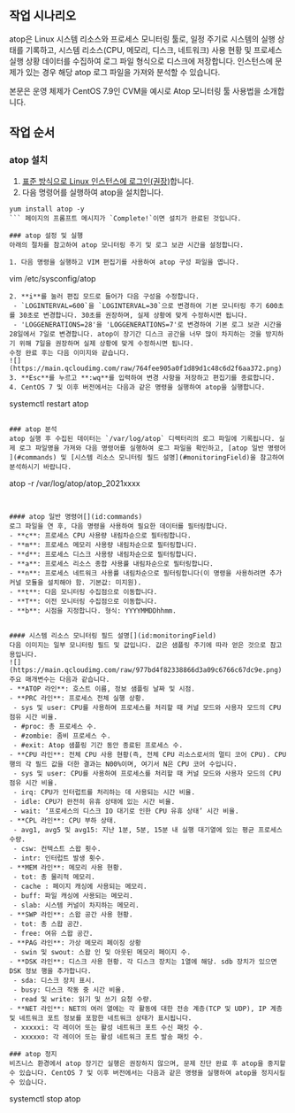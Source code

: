 ## 작업 시나리오

atop은 Linux 시스템 리소스와 프로세스 모니터링 툴로, 일정 주기로 시스템의 실행 상태를 기록하고, 시스템 리소스(CPU, 메모리, 디스크, 네트워크) 사용 현황 및 프로세스 실행 상황 데이터를 수집하여 로그 파일 형식으로 디스크에 저장합니다. 인스턴스에 문제가 있는 경우 해당 atop 로그 파일을 가져와 분석할 수 있습니다.

본문은 운영 체제가 CentOS 7.9인 CVM을 예시로 Atop 모니터링 툴 사용법을 소개합니다.

## 작업 순서

### atop 설치 
1. [표준 방식으로 Linux 인스턴스에 로그인(권장)](https://intl.cloud.tencent.com/document/product/213/5436)합니다.
2. 다음 명령어를 실행하여 atop을 설치합니다.
```
yum install atop -y
``` 페이지의 프롬프트 메시지가 `Complete!`이면 설치가 완료된 것입니다.

### atop 설정 및 실행 
아래의 절차를 참고하여 atop 모니터링 주기 및 로그 보관 시간을 설정합니다.

1. 다음 명령을 실행하고 VIM 편집기를 사용하여 atop 구성 파일을 엽니다.
```
vim /etc/sysconfig/atop
```
2. **i**를 눌러 편집 모드로 들어가 다음 구성을 수정합니다.
 - `LOGINTERVAL=600`을 `LOGINTERVAL=30`으로 변경하여 기본 모니터링 주기 600초를 30초로 변경합니다. 30초를 권장하며, 실제 상황에 맞게 수정하시면 됩니다.
 - 'LOGGENERATIONS=28'을 'LOGGENERATIONS=7'로 변경하여 기본 로그 보관 시간을 28일에서 7일로 변경합니다. atop이 장기간 디스크 공간을 너무 많이 차지하는 것을 방지하기 위해 7일을 권장하며 실제 상황에 맞게 수정하시면 됩니다.
수정 완료 후는 다음 이미지와 같습니다.
![](https://main.qcloudimg.com/raw/764fee905a0f1d89d1c48c6d2f6aa372.png) 
3. **Esc**를 누르고 **:wq**를 입력하여 변경 사항을 저장하고 편집기를 종료합니다.
4. CentOS 7 및 이후 버전에서는 다음과 같은 명령을 실행하여 atop을 실행합니다.
```
systemctl restart atop
```

### atop 분석 
atop 실행 후 수집된 데이터는 `/var/log/atop` 디렉터리의 로그 파일에 기록됩니다. 실제 로그 파일명을 가져와 다음 명령어를 실행하여 로그 파일을 확인하고, [atop 일반 명령어 ](#commands) 및 [시스템 리소스 모니터링 필드 설명](#monitoringField)을 참고하여 분석하시기 바랍니다.
```
atop -r /var/log/atop/atop_2021xxxx
```


#### atop 일반 명령어[](id:commands)
로그 파일을 연 후, 다음 명령을 사용하여 필요한 데이터를 필터링합니다.
- **c**: 프로세스 CPU 사용량 내림차순으로 필터링합니다.
- **m**: 프로세스 메모리 사용량 내림차순으로 필터링합니다.
- **d**: 프로세스 디스크 사용량 내림차순으로 필터링합니다.
- **a**: 프로세스 리소스 종합 사용률 내림차순으로 필터링합니다.
- **n**: 프로세스 네트워크 사용률 내림차순으로 필터링합니다(이 명령을 사용하려면 추가 커널 모듈을 설치해야 함. 기본값: 미지원).
- **t**: 다음 모니터링 수집점으로 이동합니다.
- **T**: 이전 모니터링 수집점으로 이동합니다.
- **b**: 시점을 지정합니다. 형식: YYYYMMDDhhmm.


#### 시스템 리소스 모니터링 필드 설명[](id:monitoringField)
다음 이미지는 일부 모니터링 필드 및 값입니다. 값은 샘플링 주기에 따라 얻은 것으로 참고용입니다.
![](https://main.qcloudimg.com/raw/977bd4f82338866d3a09c6766c67dc9e.png)
주요 매개변수는 다음과 같습니다.
- **ATOP 라인**: 호스트 이름, 정보 샘플링 날짜 및 시점.
- **PRC 라인**: 프로세스 전체 실행 상황.
 - sys 및 user: CPU를 사용하여 프로세스를 처리할 때 커널 모드와 사용자 모드의 CPU 점유 시간 비율.
 - #proc: 총 프로세스 수.
 - #zombie: 좀비 프로세스 수.
 - #exit: Atop 샘플링 기간 동안 종료된 프로세스 수.
- **CPU 라인**: 전체 CPU 사용 현황(즉, 전체 CPU 리소스로서의 멀티 코어 CPU). CPU 행의 각 필드 값을 더한 결과는 N00%이며, 여기서 N은 CPU 코어 수입니다.
 - sys 및 user: CPU를 사용하여 프로세스를 처리할 때 커널 모드와 사용자 모드의 CPU 점유 시간 비율.
 - irq: CPU가 인터럽트를 처리하는 데 사용되는 시간 비율.
 - idle: CPU가 완전히 유휴 상태에 있는 시간 비율.
 - wait: ‘프로세스의 디스크 IO 대기로 인한 CPU 유휴 상태’ 시간 비율.
- **CPL 라인**: CPU 부하 상태.
 - avg1, avg5 및 avg15: 지난 1분, 5분, 15분 내 실행 대기열에 있는 평균 프로세스 수량.
 - csw: 컨텍스트 스왑 횟수.
 - intr: 인터럽트 발생 횟수.
- **MEM 라인**: 메모리 사용 현황.
 - tot: 총 물리적 메모리.
 - cache : 페이지 캐싱에 사용되는 메모리.
 - buff: 파일 캐싱에 사용되는 메모리.
 - slab: 시스템 커널이 차지하는 메모리.
- **SWP 라인**: 스왑 공간 사용 현황.
 - tot: 총 스왑 공간.
 - free: 여유 스왑 공간.
- **PAG 라인**: 가상 메모리 페이징 상황
 - swin 및 swout: 스왑 인 및 아웃된 메모리 페이지 수.
- **DSK 라인**: 디스크 사용 현황. 각 디스크 장치는 1열에 해당. sdb 장치가 있으면 DSK 정보 행을 추가합니다.
 - sda: 디스크 장치 표시.
 - busy: 디스크 작동 중 시간 비율.
 - read 및 write: 읽기 및 쓰기 요청 수량.
- **NET 라인**: NET의 여러 열에는 각 활동에 대한 전송 계층(TCP 및 UDP), IP 계층 및 네트워크 포트 정보를 포함한 네트워크 상태가 표시됩니다.
 - xxxxxi: 각 레이어 또는 활성 네트워크 포트 수신 패킷 수.
 - xxxxxo: 각 레이어 또는 활성 네트워크 포트 발송 패킷 수.

### atop 정지 
비즈니스 환경에서 atop 장기간 실행은 권장하지 않으며, 문제 진단 완료 후 atop을 중지할 수 있습니다. CentOS 7 및 이후 버전에서는 다음과 같은 명령을 실행하여 atop을 정지시킬 수 있습니다.
```
systemctl stop atop
```

